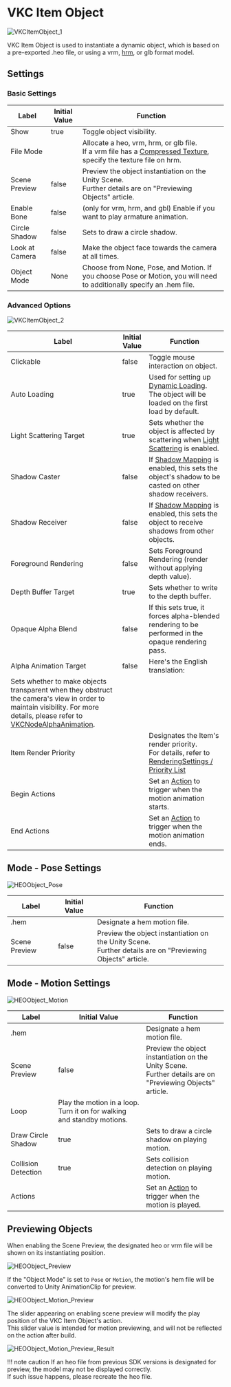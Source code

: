 
# VKC Item Object

![VKCItemObject_1](img/VKCItemObject_1.jpg)

VKC Item Object is used to instantiate a dynamic object, which is based on a pre-exported .heo file, or using a vrm, [hrm](../WorldOptimization/TextureCompression.md), or glb format model.

## Settings

### Basic Settings

| Label | Initial Value | Function |
| ---- | ---- | ---- |
| Show | true | Toggle object visibility. |
| File Mode | | Allocate a heo, vrm, hrm, or glb file.<br>If a  vrm file has a [Compressed Texture](../WorldOptimization/TextureCompression.md), specify the texture file on hrm.  |
| Scene Preview | false | Preview the object instantiation on the Unity Scene.<br>Further details are on "Previewing Objects" article. |
| Enable Bone | false | (only for vrm, hrm, and gbl) Enable if you want to play armature animation. |
| Circle Shadow | false |  Sets to draw a circle shadow.  |
| Look at Camera | false |  Make the object face towards the camera at all times. |
| Object Mode | None | Choose from None, Pose, and Motion. If you choose Pose or Motion, you will need to additionally specify an .hem file. |

### Advanced Options

![VKCItemObject_2](img/VKCItemObject_2.jpg)

| Label | Initial Value | Function |
| ---- | ---- | ---- |
| Clickable | false | Toggle mouse interaction on object. |
| Auto Loading | true | Used for setting up [Dynamic Loading](VKCItemField.md). <br> The object will be loaded on the first load by default.  |
| Light Scattering Target | true | Sets whether the object is affected by scattering when [Light Scattering](../VketCloudSettings/RenderingSettings.md) is enabled. |
| Shadow Caster | false | If [Shadow Mapping](../VketCloudSettings/RenderingSettings.md) is enabled, this sets the object's shadow to be casted on other shadow receivers. |
| Shadow Receiver | false | If [Shadow Mapping](../VketCloudSettings/RenderingSettings.md) is enabled, this sets the object to receive shadows from other objects. |
| Foreground Rendering | false | Sets Foreground Rendering (render without applying depth value). |
| Depth Buffer Target | true | Sets whether to write to the depth buffer. |
| Opaque Alpha Blend | false | If this sets true, it forces alpha-blended rendering to be performed in the opaque rendering pass. | 
| Alpha Animation Target | false|Here's the English translation:
Sets whether to make objects transparent when they obstruct the camera's view in order to maintain visibility. For more details, please refer to [VKCNodeAlphaAnimation](../VKCComponents/VKCNodeAlphaAnimation.md). |
| Item Render Priority || Designates the Item's render priority. <br> For details, refer to [RenderingSettings / Priority List](../VketCloudSettings/RenderingSettings.md) |
| Begin Actions || Set an [Action](../Actions/ActionsOverview.md) to trigger when the motion animation starts. |
| End Actions || Set an [Action](../Actions/ActionsOverview.md) to trigger when the motion animation ends. |

## Mode - Pose Settings

![HEOObject_Pose](img/HEOObject_Pose.jpg)

| Label | Initial Value | Function |
| ---- | ---- | ---- |
| .hem | | Designate a hem motion file. |
| Scene Preview | false | Preview the object instantiation on the Unity Scene.<br>Further details are on "Previewing Objects" article. |

## Mode - Motion Settings

![HEOObject_Motion](img/HEOObject_Motion.jpg)

| Label | Initial Value | Function |
| ---- | ---- | ---- |
| .hem | | Designate a hem motion file. |
| Scene Preview | false | Preview the object instantiation on the Unity Scene.<br>Further details are on "Previewing Objects" article. |
| Loop | Play the motion in a loop. Turn it on for walking and standby motions. |
| Draw Circle Shadow | true | Sets to draw a circle shadow on playing motion. |
| Collision Detection | true | Sets collision detection on playing motion. |
| Actions || Set an [Action](../Actions/ActionsOverview.md) to trigger when the motion is played. |

## Previewing Objects

When enabling the Scene Preview, the designated heo or vrm file will be shown on its instantiating position.

![HEOObject_Preview](img/HEOObject_Preview.jpg)

If the "Object Mode" is set to `Pose` or `Motion`, the motion's hem file will be converted to Unity AnimationClip for preview.

![HEOObject_Motion_Preview](img/HEOObject_Motion_Preview.jpg)

The slider appearing on enabling scene preview will modify the play position of the VKC Item Object's action.<br>
This slider value is intended for motion previewing, and will not be reflected on the action after build.

![HEOObject_Motion_Preview_Result](img/HEOObject_Motion_Preview_Result.jpg)

!!! note caution
    If an heo file from previous SDK versions is designated for preview, the model may not be displayed correctly.<br>
    If such issue happens, please recreate the heo file.
